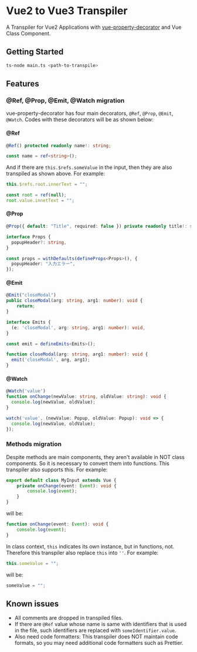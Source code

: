 # Vue2 to Vue3 Transpiler

A Transpiler for Vue2 Applications with [vue-property-decorator](https://github.com/kaorun343/vue-property-decorator) and Vue Class Component.

## Getting Started

```sh
ts-node main.ts <path-to-transpile>
```

## Features

### @Ref, @Prop, @Emit, @Watch migration

vue-property-decorator has four main decorators, `@Ref`, `@Prop`, `@Emit`, `@Watch`. Codes with these decorators will be as shown below:

#### @Ref

```ts
@Ref() protected readonly name!: string;
```

```ts
const name = ref<string>();
```

And if there are `this.$refs.someValue` in the input, then they are also transpiled as shown above.
For example:

```ts
this.$refs.root.innerText = "";
```

```ts
const root = ref(null);
root.value.innetText = "";
```

#### @Prop

```ts
@Prop({ default: "Title", required: false }) private readonly title!: string;
```

```ts
interface Props {
  popupHeader?: string,
}

const props = withDefaults(defineProps<Props>(), {
  popupHeader: "入力エラー",
});
```

#### @Emit

```ts
@Emit("closeModal")
public closeModal(arg: string, arg1: number): void {
    return;
} 
```

```ts
interface Emits {
  (e: 'closeModal', arg: string, arg1: number): void,
}

const emit = defineEmits<Emits>();

function closeModal(arg: string, arg1: number): void {
  emit('closeModal', arg, arg1);
}
```

#### @Watch

```ts
@Watch('value')
function onChange(newValue: string, oldValue: string): void {
  console.log(newValue, oldValue);
}
```

```ts
watch('value', (newValue: Popup, oldValue: Popup): void => {
  console.log(newValue, oldValue);
});
```

### Methods migration

Despite methods are main components, they aren't available in NOT class components.
So it is necessary to convert them into functions. This transpiler also supports this.
For example:

```ts
export default class MyInput extends Vue {
    private onChange(event: Event): void {
        console.log(event);
    }
}
```

will be:

```ts
function onChange(event: Event): void {
    console.log(event);
}
```

In class context, `this` indicates its own instance, but in functions, not.
Therefore this transpiler also replace `this` into `''`. For example:

```ts
this.someValue = "";
```

will be:

```ts
someValue = "";
```

## Known issues

- All comments are dropped in transpiled files.
- If there are `@Ref` value whose name is same with identifiers that is used in the file,
such identifiers are replaced with `someIdentifier.value`.
- Also need code formatters: This transpiler does NOT maintain code formats, so you may need additional code formatters such as Prettier.
